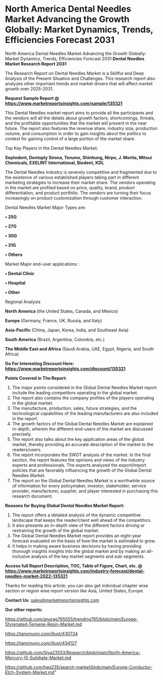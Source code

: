 # North America Dental Needles Market Advancing the Growth Globally: Market Dynamics, Trends, Efficiencies Forecast 2031
 North America Dental Needles Market Advancing the Growth Globally: Market Dynamics, Trends, Efficiencies Forecast 2031
<strong>Dental Needles Market Research Report 2031</strong>

The Research Report on Dental Needles Market is a Skillful and Deep Analysis of the Present Situation and Challenges. This research report also analyzes other important trends and market drivers that will affect market growth over 2025-2031.

<strong>Request Sample Report @ <a href=https://www.marketreportsinsights.com/sample/135321>https://www.marketreportsinsights.com/sample/135321</a></strong>

This Dental Needles market report aims to provide all the participants and the vendors will all the details about growth factors, shortcomings, threats, and the profitable opportunities that the market will present in the near future. The report also features the revenue share, industry size, production volume, and consumption in order to gain insights about the politics to contest for gaining control of a large portion of the market share.

Top Key Players in the Dental Needles Market:

<strong>Septodont, Dentsply Sirona, Terumo, Shinhung, Nirpo, J. Morita, Mitsui Chemicals, EXELINT International, Biodent, KDL</strong>

The Dental Needles Industry is severely competitive and fragmented due to the existence of various established players taking part in different marketing strategies to increase their market share. The vendors operating in the market are profiled based on price, quality, brand, product differentiation, and product portfolio. The vendors are turning their focus increasingly on product customization through customer interaction.

Dental Needles Market Major Types are:

<strong>• 25G

• 27G

• 30G

• 31G

• Others</strong>

Market Major end-user applications :

<strong>• Dental Clinic

• Hospital

• Other</strong>

Regional Analysis

</u><strong><b>North America</b></strong> (the United States, Canada, and Mexico)

<strong><b>Europe </b></strong>(Germany, France, UK, Russia, and Italy)

<strong><b>Asia-Pacific</b></strong> (China, Japan, Korea, India, and Southeast Asia)

<strong><b>South America</b></strong> (Brazil, Argentina, Colombia, etc.)

<strong><b>The Middle East and Africa</b></strong> (Saudi Arabia, UAE, Egypt, Nigeria, and South Africa)

<strong>Go For Interesting Discount Here: <a href=https://www.marketreportsinsights.com/discount/135321>https://www.marketreportsinsights.com/discount/135321</a></strong>

<strong>Points Covered in The Report:</strong>
<ol>
  <li>The major points considered in the Global Dental Needles Market report include the leading competitors operating in the global market.</li>
  <li>The report also contains the company profiles of the players operating in the global market.</li>
  <li>The manufacture, production, sales, future strategies, and the technological capabilities of the leading manufacturers are also included in the report.</li>
  <li>The growth factors of the Global Dental Needles Market are explained in-depth, wherein the different end-users of the market are discussed precisely.</li>
  <li>The report also talks about the key application areas of the global market, thereby providing an accurate description of the market to the readers/users.</li>
  <li>The report incorporates the SWOT analysis of the market. In the final section, the report features the opinions and views of the industry experts and professionals. The experts analyzed the export/import policies that are favorably influencing the growth of the Global Dental Needles Market.</li>
  <li>The report on the Global Dental Needles Market is a worthwhile source of information for every policymaker, investor, stakeholder, service provider, manufacturer, supplier, and player interested in purchasing this research document.</li>
</ol>
<strong>Reasons for Buying Global Dental Needles Market Report:</strong>

<ol>
  <li>The report offers a detailed analysis of the dynamic competitive landscape that keeps the reader/client well ahead of the competitors.</li>
  <li>It also presents an in-depth view of the different factors driving or restraining the growth of the global market.</li>
  <li>The Global Dental Needles Market report provides an eight-year forecast evaluated on the basis of how the market is estimated to grow.</li>
  <li>It helps in making aware business decisions by having providing thorough insights insights into the global market and by making an all-inclusive analysis of the key market segments and sub-segments.</li>
</ol>
<strong>Access full Report Description, TOC, Table of Figure, Chart, etc. @ <a href=https://www.marketreportsinsights.com/industry-forecast/dental-needles-market-2022-135321>https://www.marketreportsinsights.com/industry-forecast/dental-needles-market-2022-135321</a></strong>


Thanks for reading this article; you can also get individual chapter wise section or region wise report version like Asia, United States, Europe.

<strong>Contact Us:</strong>
sales@marketreportsinsights.com

<strong>Our other reports:</strong>

<a href=https://github.com/anurag765555/trending765/blob/main/Europe-Styrenated-Terpene-Resin-Market.md>https://github.com/anurag765555/trending765/blob/main/Europe-Styrenated-Terpene-Resin-Market.md</a>

<a href=https://tanomuno.com/illust/430734>https://tanomuno.com/illust/430734</a>

<a href=https://tanomuno.com/illust/434127>https://tanomuno.com/illust/434127</a>

<a href=https://github.com/Siya23553/Research/blob/main/North-America-Mercury-(I)-Sulphate-Market.md>https://github.com/Siya23553/Research/blob/main/North-America-Mercury-(I)-Sulphate-Market.md</a>

<a href=https://github.com/haq235/search-market/blob/main/Europe-Conductor-Etch-System-Market.md>https://github.com/haq235/search-market/blob/main/Europe-Conductor-Etch-System-Market.md</a>"
